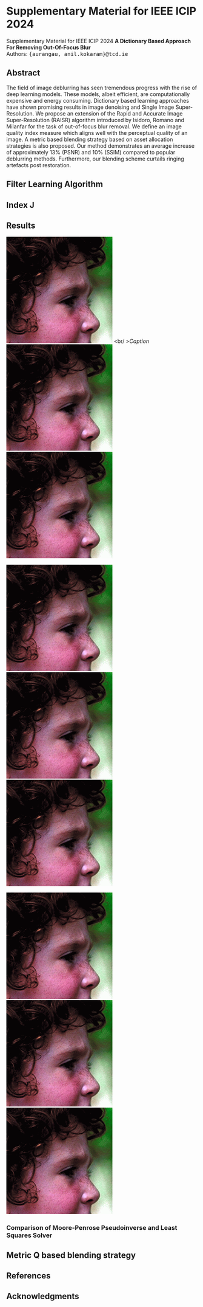 # Supplementary Material for IEEE ICIP 2024
Supplementary Material for IEEE ICIP 2024
**A Dictionary Based Approach For Removing Out-Of-Focus Blur** <br />
Authors: <samp>{aurangau, anil.kokaram}@tcd.ie</samp>

## Abstract
The field of image deblurring has seen tremendous progress with the rise of deep learning models. These models, albeit efficient, are computationally expensive and energy consuming. Dictionary based learning approaches have shown promising results in image denoising and Single Image Super-Resolution. We propose an extension of the Rapid and Accurate Image Super-Resolution (RAISR) algorithm introduced by Isidoro, Romano and Milanfar for the task of out-of-focus blur removal. We define an image quality index measure which aligns well with the perceptual quality of an image. A metric based blending strategy based on asset allocation strategies is also proposed. Our method demonstrates an average increase of approximately 13% (PSNR) and 10% (SSIM) compared to popular deblurring methods. Furthermore, our blending scheme curtails ringing artefacts post restoration.

## Filter Learning Algorithm

## Index J

## Results
<!-- Replace "YourRepoName" with your actual GitHub repository name -->
![Caption for Image 2](Resulting_Images/face.png)
<br/ >*Caption*
![Caption for Image 2](Resulting_Images/face.png)
![Caption for Image 3](Resulting_Images/face.png)

![Caption for Image 4](Resulting_Images/face.png)
![Caption for Image 5](Resulting_Images/face.png)
![Caption for Image 6](Resulting_Images/face.png)

![Caption for Image 7](Resulting_Images/face.png)
![Caption for Image 8](Resulting_Images/face.png)
![Caption for Image 9](Resulting_Images/face.png)


### Comparison of Moore-Penrose Pseudoinverse and Least Squares Solver

## Metric Q based blending strategy

## References

## Acknowledgments
